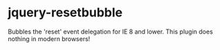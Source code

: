 jquery-resetbubble
==================

Bubbles the 'reset' event delegation for IE 8 and lower.  This plugin does nothing in modern browsers!
